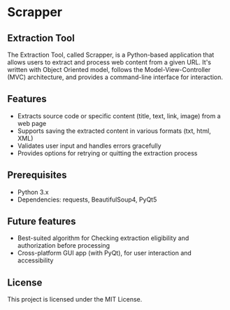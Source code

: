 # Scrapper

## Extraction Tool

The Extraction Tool, called Scrapper, is a Python-based application that allows users to extract and process web content from a given URL. It's written with Object Oriented model, follows the Model-View-Controller (MVC) architecture, and provides a command-line interface for interaction.

## Features

- Extracts source code or specific content (title, text, link, image) from a web page
- Supports saving the extracted content in various formats (txt, html, XML)
- Validates user input and handles errors gracefully
- Provides options for retrying or quitting the extraction process

## Prerequisites

- Python 3.x
- Dependencies: requests, BeautifulSoup4, PyQt5

## Future features

- Best-suited algorithm for Checking extraction eligibility and authorization before processing
- Cross-platform GUI app (with PyQt), for user interaction and accessibility

## License
This project is licensed under the MIT License.
